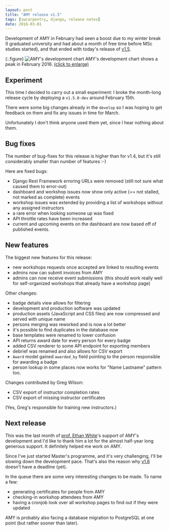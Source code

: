 ```yaml
---
layout: post
title: "AMY release v1.5"
tags: [swcarpentry, django, release notes]
date: 2016-03-01
---
```


Development of AMY in February had seen a boost due to my winter break
(I graduated university and had about a month of free time before MSc studies
started), and that ended with today's release of [v1.5][].

{:.figure}
![AMY's development chart](http://i.imgur.com/yl4zJwQ.png)
AMY's development chart shows a peak in February 2016. [(click to enlarge)](http://imgur.com/yl4zJwQ)

## Experiment

This time I decided to carry out a small experiment: I broke the month-long
release cycle by deploying a `v1.5.0-dev` around February 15th.

There were some big changes already in the `develop` so I was hoping to get
feedback on them and fix any issues in time for March.

Unfortunately I don't think anyone used them yet, since I hear nothing about
them.

## Bug fixes

The number of bug-fixes for this release is higher than for v1.4, but it's
still considerably smaller than number of features :-)

Here are fixed bugs:

* Django Rest Framework erroring URLs were removed (still not sure what caused
  them to error-out)
* dashboard and workshop issues now show only active (== not stalled, not
  marked as complete) events
* workshop issues was extended by providing a list of workshops without any
  assigned instructors
* a rare error when looking someone up was fixed
* API throttle rates have been increased
* current and upcoming events on the dashboard are now based off of published
  events.

## New features

The biggest new features for this release:

* new workshops requests once accepted are linked to resulting events
* admins now can submit invoices from AMY
* admins can now receive event submissions (this should work really well for
  self-organized workshops that already have a workshop page)

Other changes:

* badge details view allows for filtering
* development and production software was updated
* production assets (JavaScript and CSS files) are now compressed and served
  with unique name
* persons merging was reworked and is now a lot better
* it's possible to find duplicates in the database now
* base templates were renamed to lower confusion
* API returns award date for every person for every badge
* added CSV renderer to some API endpoint for exporting members
* debrief was renamed and also allows for CSV export
* `Award` model gained `awarded_by` field pointing to the person responsible
  for awarding a badge
* person lookup in some places now works for "Name Lastname" pattern too.

Changes contributed by Greg Wilson:

* CSV export of instructor completion rates
* CSV export of missing instructor certificates

(Yes, Greg's responsible for training new instructors.)

## Next release

This was the last month of [prof. Ethan White](http://whitelab.weecology.org/)'s 
support of AMY's development and I'd like to thank him a lot for the almost
half-year long generous support.  It definitely helped me work on AMY.

Since I've just started Master's programme, and it's very challenging, I'll be
slowing down the development pace.  That's also the reason why [v1.6][] doesn't
have a deadline (yet).

In the queue there are some very interesting changes to be made. To name a few:

* generating certificates for people from AMY
* checking-in workshop attendees from AMY
* having a cronjob look over all workshop pages to find out if they were
  updated

AMY is probably also facing a database migration to PostgreSQL at one point
(but rather sooner than later).

  [v1.5]: https://github.com/swcarpentry/amy/milestones/v1.5
  [v1.6]: https://github.com/swcarpentry/amy/milestones/v1.6
